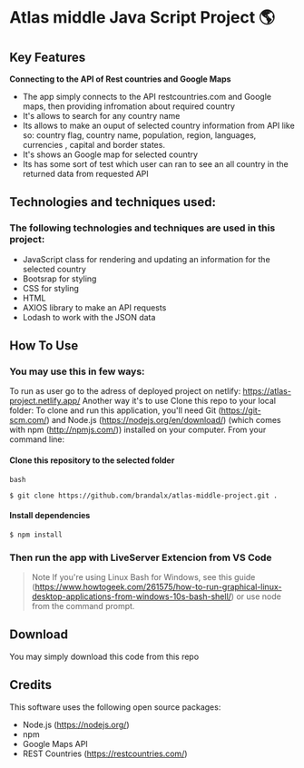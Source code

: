 # Atlas middle Java Script Project 🌎

## Key Features

**Connecting to the API of Rest countries and Google Maps**
- The app simply connects to the API restcountries.com and Google maps, then providing infromation about required country
- It's allows to search for any country name
- Its allows to make an ouput of selected country information from API like so: country flag, country name, population,  region, languages, currencies , capital and border states.
- It's shows an Google map for selected country
- Its has some sort of test which user can ran to see an all country in the returned data from requested API 

## Technologies and techniques used:
### The following technologies and techniques are used in this project:
- JavaScript class for rendering and updating an information for the selected country
- Bootsrap for styling
- CSS for styling
- HTML
- AXIOS library to make an API requests
- Lodash to work with the JSON data


## How To Use

### You may use this in few ways:
To run as user go to the adress of deployed project on netlify: https://atlas-project.netlify.app/
Another way it's to use Clone this repo to your local folder:
To clone and run this application, you'll need Git (https://git-scm.com/) and Node.js (https://nodejs.org/en/download/) (which comes with npm (http://npmjs.com/)) installed on your computer. From your command line:

#### Clone this repository to the selected folder

`bash`
```
$ git clone https://github.com/brandalx/atlas-middle-project.git .
```
#### Install dependencies
```
$ npm install
```
### Then run the app with LiveServer Extencion from VS Code

> Note
> If you're using Linux Bash for Windows, see this guide (https://www.howtogeek.com/261575/how-to-run-graphical-linux-desktop-applications-from-windows-10s-bash-shell/) or use node from the command prompt.


## Download
You may simply download this code from this repo


## Credits

This software uses the following open source packages:

- Node.js (https://nodejs.org/)
- npm
- Google Maps API
- REST Countries (https://restcountries.com/)
